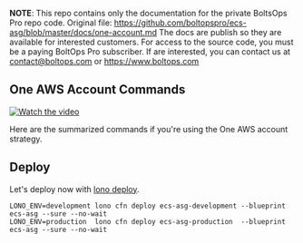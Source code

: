 <!-- note marker start -->
**NOTE**: This repo contains only the documentation for the private BoltsOps Pro repo code.
Original file: https://github.com/boltopspro/ecs-asg/blob/master/docs/one-account.md
The docs are publish so they are available for interested customers.
For access to the source code, you must be a paying BoltOps Pro subscriber.
If are interested, you can contact us at contact@boltops.com or https://www.boltops.com

<!-- note marker end -->

## One AWS Account Commands

[![Watch the video](https://img.boltops.com/boltopspro/video-preview/single/ecs-asg.png)](https://www.youtube.com/watch?v=0MNtp47gaIg)

Here are the summarized commands if you're using the One AWS account strategy.

## Deploy

Let's deploy now with [lono deploy](https://lono.cloud/reference/lono-cfn-deploy/).

    LONO_ENV=development lono cfn deploy ecs-asg-development --blueprint ecs-asg --sure --no-wait
    LONO_ENV=production  lono cfn deploy ecs-asg-production  --blueprint ecs-asg --sure --no-wait
